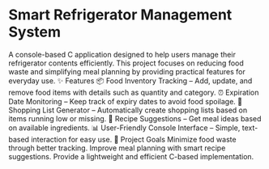 # Smart Refrigerator Management System
A console-based C application designed to help users manage their refrigerator contents efficiently. This project focuses on reducing food waste and simplifying meal planning by providing practical features for everyday use.
✨ Features
📦 Food Inventory Tracking – Add, update, and remove food items with details such as quantity and category.
⏰ Expiration Date Monitoring – Keep track of expiry dates to avoid food spoilage.
🛒 Shopping List Generator – Automatically create shopping lists based on items running low or missing.
🍳 Recipe Suggestions – Get meal ideas based on available ingredients.
📊 User-Friendly Console Interface – Simple, text-based interaction for easy use.
🎯 Project Goals
Minimize food waste through better tracking.
Improve meal planning with smart recipe suggestions.
Provide a lightweight and efficient C-based implementation.
